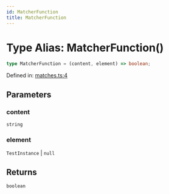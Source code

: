 ```yaml
---
id: MatcherFunction
title: MatcherFunction
---
```


<!-- DO NOT EDIT: this page is autogenerated from the type comments -->

# Type Alias: MatcherFunction()

```ts
type MatcherFunction = (content, element) => boolean;
```

Defined in: [matches.ts:4](https://github.com/crutchcorn/cli-testing-library/blob/main/packages/cli-testing-library/src/matches.ts#L4)

## Parameters

### content

`string`

### element

`TestInstance` | `null`

## Returns

`boolean`
